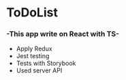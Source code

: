 <h1>ToDoList</h1>
<h3>-This app write on React with TS-</h3>
<ul>
    <li>Apply Redux</li>
    <li>Jest testing</li>
    <li>Tests with Storybook</li>
    <li>Used server API</li>
</ul>
